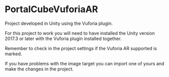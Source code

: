# PortalCubeVuforiaAR
Project developed in Unity using the Vuforia plugin.

For this project to work you will need to have installed the Unity version 2017.3 or later with the Vuforia plugin installed together.

Remember to check in the project settings if the Vuforia AR supported is marked.

If you have problems with the image target you can import one of yours and make the changes in the project.
